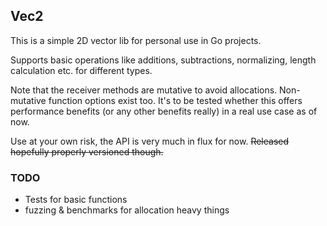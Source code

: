 ## Vec2 ##

This is a simple 2D vector lib for personal use in Go projects.

Supports basic operations like additions, subtractions, normalizing, length calculation etc. for different types.

Note that the receiver methods are mutative to avoid allocations. Non-mutative function options exist too. It's to be
tested whether this offers performance benefits (or any other benefits really) in a real use case as of now.

Use at your own risk, the API is very much in flux for now. ~~Released hopefully properly versioned though.~~

### TODO ###
- Tests for basic functions
- fuzzing & benchmarks for allocation heavy things